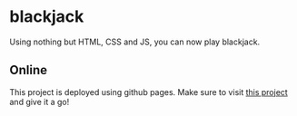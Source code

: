 # blackjack

Using nothing but HTML, CSS and JS, you can now play blackjack.

## Online

This project is deployed using github pages. Make sure to visit <a href="https://detopall.github.io/blackjack/" target="_blank"> this project </a> and give it a go!
